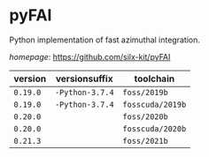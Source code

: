 # pyFAI

Python implementation of fast azimuthal integration.

*homepage*: <https://github.com/silx-kit/pyFAI>

version | versionsuffix | toolchain
--------|---------------|----------
``0.19.0`` | ``-Python-3.7.4`` | ``foss/2019b``
``0.19.0`` | ``-Python-3.7.4`` | ``fosscuda/2019b``
``0.20.0`` |  | ``foss/2020b``
``0.20.0`` |  | ``fosscuda/2020b``
``0.21.3`` |  | ``foss/2021b``
